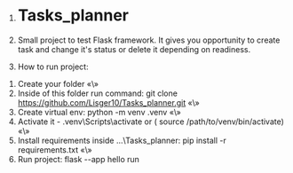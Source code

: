1. # Tasks_planner

2. Small project to test Flask framework. It gives you opportunity to create task and change it's status or delete it depending on readiness.

3. How to run project:
1) Create your folder «\»
2) Inside of this folder run command: git clone https://github.com/Lisger10/Tasks_planner.git «\»
3) Create virtual env: python -m venv .venv «\»
4) Activate it - .venv\Scripts\activate or (	source /path/to/venv/bin/activate) «\»
5) Install requirements inside ...\Tasks_planner: pip install -r requirements.txt «\»
6) Run project: flask --app hello run
